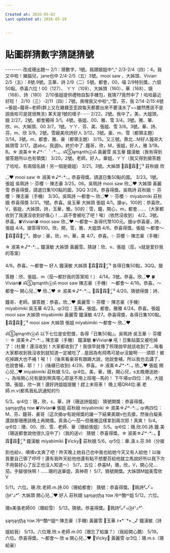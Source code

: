 ```yaml
---

Created at: 2016-05-02
Last updated at: 2016-05-19


---
```


# 貼圖群猜數字猜謎猜號


\--------
改成珊出題～
2/1：猜數字，1號。我跟娥姐中^\_^
2/3-2/4（四）：4。我又中啦！豬腦兒，jane也中
2/4-2/5（五）3號。mooi saw 、大姊頭、Vivian
2/5（五）：8號.9號。玉華、詩
2/9（二）5號。都會，00，喵
2/9特別獎。六個50點。恭喜六位！00（127）、
ㄚㄚ（109）、大姊頭（160）、華（168）、娥（168）、詩（180）
2/10張姐提供禮物自製手機包，我猜77竟然中了！哈哈最近好旺！
 2/10（三）-2/11（四）：7號。爽哩我又中啦^\_^雪，芬，我
2/14-2/15:4號~張姐~鐘哥~老師(群上又在雞雞歪歪說每天都要出來不要淺水了~~雖然應該不是說我啦可是就很無言)
某天是1號的樣子⋯⋯
2/22。2號。我中了。美，大姐頭，娥
2/27。2號。都會獨得
3/1。4號。張姐、00、雅、雪
3/4。3號。雅、華、欣、m、大姊頭、00
3/7。1號。ㄚㄚ、芬、美、張姐、雪
3/8。3號。華、詩、芬，m、欣
3/9。2號。雪娥美欣詩好人
3/12。3號。豪、m、雪（都領主題）
3/14。3號。m、都會、雅、豪（都領主題）
3/15。又三號。靠北...M好人鐘哥大姊頭雪
3/17。選abc。我選b。終於中了..鐘哥，欣，M，張姐，好人，雅
3/18。B。☆ 淑美☆☆♪\*･゜ﾟ･\*:.｡. ॐⓈąmąnthⓐॐ 黃麗雪 吳玉華 鐘漢敏（我有得到搶答題所以也有領獎）
3/20。2號。老師，好人，華姐，ㄚㄚ（我又得到搶答題了哈哈，有兩個名額！另一個是娥姐）
3/21。3號。大姊頭 霖🐶霖༘ؓ ︠³ 莊秋娥 欣◡̈♥︎ mooi saw ☆ 淑美☆♪\*･\*:.｡ 恭喜得獎。請選日集50點的圖。
3/23。1號。張姐 吳珮詩 ✨ 芬櫻 ✨ 陳志豪
3/25。06。吳珮詩 mooi saw 欣◡̈♥︎ 大姊頭 黃麗雪 恭喜得獎，請選日集100點的圖，3QQ
3/28。恭喜得獎。吳珮詩 莊秋娥 ✨ 芬櫻 ✨ 陳志豪（手機）
3/30。吳珮詩 ～都會～ 欣◡̈♥︎ ✨ 芬櫻 ✨ miyabimiki 莊秋娥 恭喜得獎
3/31。1號。恭喜。吳玉華 大姊頭 張姐
4/1。搶qr。100的：恭喜欣，V，張姐，大姊頭，詩，玉華，雅。50的：雪，鐘，開心，m，都會.......（大家都收到了我還沒收到好傷心！....該不會被吃了吧！唉）（依然沒收到）
4/2。3號。恭喜。🍀Vivian🍀 mooi saw 欣◡̈♥︎ ～都會～ 各得代幣100元。搶qr恭喜豪，詩，張姐
4/4。搶答得100。欣，開，雪，雅，大姐頭
4/6。恭喜得獎。張姐 ～都會～ 霖🐶霖༘ؓ ︠³。搶qr：豪，欣，m，華，美
4/7。恭喜。✨ 芬櫻 ✨ 陳志豪（手機） ☆ 淑美☆♪\*･\*:.｡ 鐘漢敏 大姊頭 黃麗雪。猜謎：欣、v、張姐（茄，v就是愛抄我的答案）

4/9。恭喜。～都會～ 好人 鐘漢敏 大姊頭 霖🐶霖༘ؓ ︠³ 各得日集50點，3QQ。搶答題：欣、張姐、m（茄～都抄我的答案啦！）
4/14。3號。恭喜。欣◡̈♥︎ 🍀Vivian🍀 ॐⓈąmąnthⓐॐ mooi saw 陳志豪（手機） ～都會～
4/16。恭喜。～都會～ 開心兒◡̈♥︎ 欣◡̈♥︎ ☆ 淑美☆♪\*･\*:.｡ 霖🐶霖༘ؓ ︠³
4/20。猜號得獎：詩、鐘哥、老師。搶答題：恭喜。欣◡̈♥︎ 黃麗雪 ✨ 芬櫻 ✨ 陳志豪（手機） miyabimiki 吳玉華
4/23。qr3位：玉華。張姐。都會。雅雅
4/24。恭喜。張姐 mooi saw 大姊頭 miyabimiki 黃麗雪 鐘漢敏
4/27。恭喜得獎，各得日集100點。霖🐶霖༘ؓ ︠³ mooi saw 大姊頭 張姐 miyabimiki ～都會～ 欣◡̈♥︎ ॐⓈąmąnthⓐॐ
以下七位是安慰獎，各得「日集50點」。吳珮詩 吳玉華 ✨ 芬櫻 ✨ ☆ 淑美☆♪\*･\*:.｡ 陳志豪（手機） 鐘漢敏 🍀Vivian🍀
吼！日集貼圖又被吃掉了：（杜蘭！還沒收到！大家都收到了！我很早就傳了照理說早就該收到了....唉看大家都收到我沒收到就知道一定被吃了...是因為有飛嗎可是qr沒變啊⋯⋯煩耶！被吃掉踢大也不補！唉！）（後來看豪哥有跟踢大說，他說會補，所以我也去講了，也說會補，耶！！）(後續已收到)
4/29。恭喜。☆ 淑美☆♪\*･\*:.｡ 欣◡̈♥︎ 張姐 開心兒◡̈♥︎ miyabimiki 莊秋娥
5/2。qr4位。美，華，珊，開心兒，s太晚珊送她--，為啥開心兒有搶到啊真噁心耶是不用上班喔--馬的！
下午場qr四位：詩，大姐頭，張姐，欣～爽！還好詩姐姐提醒！趕上末班車！
晚上場QR4位:豪.老師.m.v(都馬我私訊通知的!!)

5/3。qr4位：珊，欣，s，華，詩（珊送詩姐姐）
猜號開獎：恭喜得獎。şąɱąŋţђą тαи 🍀Vivian🍀 張姐 莊秋娥 miyabimiki ☆ 淑美☆♪\*･\*:.｡
qr再四位：M、芬、鐘哥、豪哥（這次搶qr有說得獎的讓一下結果美跟v也去搶，然後白癡美還說那珊應該晚上再開獎。真貪心～茄～但雅雅這樣拿到兩次耶！真爽！
5/4。qr6位：珊、00、欣、雪、老師、華（珊給張姐）
5/5。qr6位：珊.欣.00.詩.鐘.美（珊送都會說他很久沒中了）（我的送v）
猜號：恭喜得獎。☆ 淑美☆♪\*･\*:.｡ 霖🐶霖༘ؓ ︠³ 鐘漢敏 miyabimiki 💫Vicky💫 莊秋娥
5/6。qr5位：華.濤.s.芬.98（分搶到也給v、嘖嘖v太爽了吧！昨天晚上她自己也中我也給她今天又有人給他！以後我要自己領了哼哼！還有我昨天給他他還有點不想要芬給他就立馬說好所以我下次不用裝好心了反正也沒人知道～）
5/7。五位：恭喜M，珊，欣，V，開心兒....茄，手腳很快啊！......珊的送華姐，真神奇！
5/7。猜號開獎。大姊頭M姐美雪欣V

5/11。六位。珊.欣.老師.m.詩.00（珊給都會）
猜號：恭喜得獎。🌸珮詩❛ัᴗ❛ั ๑༊༅⁺೨\*˚· 大姊頭 開心兒◡̈♥︎ 好人 莊秋娥 şąɱąŋţђą тαи 冷ྉ酷ྉ姐
5/12。六位。珊s美張老師00（珊給雪）
5/13。猜號。恭喜得獎。🌸珮詩❛ัᴗ❛ั ๑༊༅⁺೨\*˚· şąɱąŋţђą тαи 冷ྉ酷ྉ姐ྉ 陳志豪（手機) 黃麗雪 🎉玉華 ۶•\*¨\*•.¸¸♪ 鐘漢敏（詩姐給我）
5/13。六位珊.欣.v.老師.m.00（珊忘了給誰？）（我給開心鵝）
5/19。六位。恭喜得獎。～都會～ 欣 ఇ 開心兒◡̈♥︎ 💫Vicky💫 黃麗雪
qr3位：珊.m.s（珊給豪）

